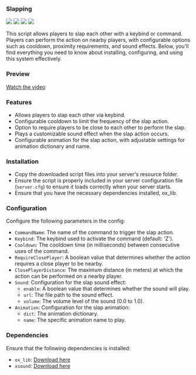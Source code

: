 ### Slapping
![](https://img.shields.io/github/downloads/vanishdevs/vanish_slapping/total?logo=github)
![](https://img.shields.io/github/downloads/vanishdevs/vanish_slapping/latest/total?logo=github)
![](https://img.shields.io/github/contributors/vanishdevs/vanish_slapping?logo=github)
![](https://img.shields.io/github/v/release/vanishdevs/vanish_slapping?logo=github)

This script allows players to slap each other with a keybind or command. Players can perform the action on nearby players, with configurable options such as cooldown, proximity requirements, and sound effects. Below, you'll find everything you need to know about installing, configuring, and using this system effectively.

### Preview

[Watch the video](https://streamable.com/lbb6u1)

### Features

- Allows players to slap each other via keybind.
- Configurable cooldown to limit the frequency of the slap action.
- Option to require players to be close to each other to perform the slap.
- Plays a customizable sound effect when the slap action occurs.
- Configurable animation for the slap action, with adjustable settings for animation dictionary and name.

### Installation

- Copy the downloaded script files into your server's resource folder.
- Ensure the script is properly included in your server configuration file (`server.cfg`) to ensure it loads correctly when your server starts.
- Ensure that you have the necessary dependencies installed, ox_lib.

### Configuration

Configure the following parameters in the config:

- `CommandName`: The name of the command to trigger the slap action.
- `Keybind`: The keybind used to activate the command (default: 'Z').
- `Cooldown`: The cooldown time (in milliseconds) between consecutive uses of the command.
- `RequireClosePlayer`: A boolean value that determines whether the action requires a close player to be nearby.
- `ClosePlayerDistance`: The maximum distance (in meters) at which the action can be performed on a nearby player.
- `Sound`: Configuration for the slap sound effect:
  - `enable`: A boolean value that determines whether the sound will play.
  - `url`: The file path to the sound effect.
  - `volume`: The volume level of the sound (0.0 to 1.0).
- `Animation`: Configuration for the slap animation:
  - `dict`: The animation dictionary.
  - `name`: The specific animation name to play.

### Dependencies

Ensure that the following dependencies is installed:

- `ox_lib`: [Download here](https://github.com/overextended/ox_lib.git)
- `xsound`: [Download here](https://github.com/Xogy/xsound.git)
